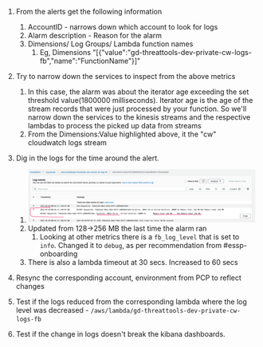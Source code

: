1) From the alerts get the following information
   1) AccountID - narrows down which account to look for logs
   2) Alarm description - Reason for the alarm
   3) Dimensions/ Log Groups/ Lambda function names
      1) Eg, Dimensions "[{"value":"gd-threattools-dev-private-cw-logs-fb","name":"FunctionName"}]"

2) Try to narrow down the services to inspect from the above metrics
   1) In this case, the alarm was about the iterator age exceeding the set threshold value(1800000 milliseconds). Iterator age is the age of the stream records that were just processed by your function.
   So we'll narrow down the services to the kinesis streams and the respective lambdas to process the picked up data from streams
   2) From the Dimensions:Value highlighted above, it the "cw" cloudwatch logs stream

3) Dig in the logs for the time around the alert.
   1) ![space-run-out-lambda](debug-images/space-run-out-lambda.png)
   2) Updated from 128->256 MB the last time the alarm ran
      1) Looking at other metrics there is a `fb_log_level` that is set to `info`. Changed it to `debug`, as per recommendation from #essp-onboarding
   3) There is also a lambda timeout at 30 secs. Increased to 60 secs

4) Resync the corresponding account, environment from PCP to reflect changes

5) Test if the logs reduced from the corresponding lambda where the log level was decreased - `/aws/lambda/gd-threattools-dev-private-cw-logs-fb`
6) Test if the change in logs doesn't break the kibana dashboards.
